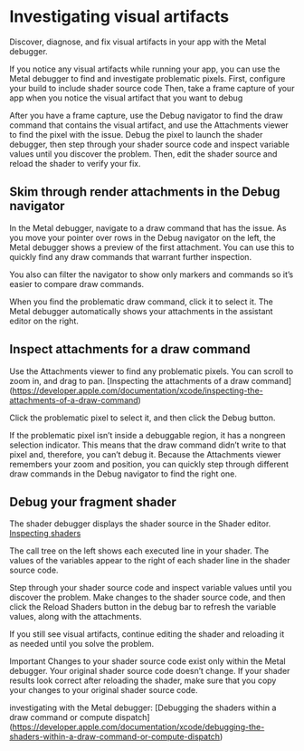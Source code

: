 # Investigating visual artifacts
Discover, diagnose, and fix visual artifacts in your app with the Metal debugger.

If you notice any visual artifacts while running your app,
you can use the Metal debugger to find and investigate problematic pixels.
First, configure your build to include shader source code
Then, take a frame capture of your app when you notice the visual artifact that you want to debug

After you have a frame capture, use the Debug navigator to find the draw command that contains the visual artifact,
and use the Attachments viewer to find the pixel with the issue.
Debug the pixel to launch the shader debugger,
then step through your shader source code and inspect variable values until you discover the problem.
Then, edit the shader source and reload the shader to verify your fix.

## Skim through render attachments in the Debug navigator
In the Metal debugger, navigate to a draw command that has the issue.
As you move your pointer over rows in the Debug navigator on the left,
the Metal debugger shows a preview of the first attachment.
You can use this to quickly find any draw commands that warrant further inspection.

You also can filter the navigator to show only markers and commands so it’s easier to compare draw commands.

When you find the problematic draw command, click it to select it.
The Metal debugger automatically shows your attachments in the assistant editor on the right.

## Inspect attachments for a draw command
Use the Attachments viewer to find any problematic pixels. You can scroll to zoom in, and drag to pan.
[Inspecting the attachments of a draw command]
(https://developer.apple.com/documentation/xcode/inspecting-the-attachments-of-a-draw-command)

Click the problematic pixel to select it, and then click the Debug button.

If the problematic pixel isn’t inside a debuggable region, it has a nongreen selection indicator.
This means that the draw command didn’t write to that pixel and, therefore, you can’t debug it.
Because the Attachments viewer remembers your zoom and position,
you can quickly step through different draw commands in the Debug navigator to find the right one.

## Debug your fragment shader
The shader debugger displays the shader source in the Shader editor.
[Inspecting shaders](https://developer.apple.com/documentation/xcode/inspecting-shaders)

The call tree on the left shows each executed line in your shader.
The values of the variables appear to the right of each shader line in the shader source code.

Step through your shader source code and inspect variable values until you discover the problem.
Make changes to the shader source code,
and then click the Reload Shaders button in the debug bar to refresh the variable values, along with the attachments.

If you still see visual artifacts, continue editing the shader and reloading it as needed until you solve the problem.

Important
Changes to your shader source code exist only within the Metal debugger.
Your original shader source code doesn’t change.
If your shader results look correct after reloading the shader,
make sure that you copy your changes to your original shader source code.

investigating with the Metal debugger:
[Debugging the shaders within a draw command or compute dispatch]
(https://developer.apple.com/documentation/xcode/debugging-the-shaders-within-a-draw-command-or-compute-dispatch)
